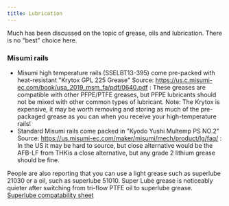 ```yaml
---
title: Lubrication
---   
```


Much has been discussed on the topic of grease, oils and lubrication. There is no "best" choice here.

### Misumi rails

 * Misumi high temperature rails (SSELBT13-395)  come pre-packed with heat-resistant "Krytox GPL 225 Grease" Source: https://us.c.misumi-ec.com/book/usa_2019_msm_fa/pdf/0640.pdf : These greases are compatible with other PFPE/PTFE greases, but PFPE lubricants should not be mixed with other common types of lubricant. Note: The Krytox is expensive, it may be worth removing and storing as much of the pre-packaged grease as you can when you receive your high-temperature rails!
 * Standard Misumi rails come packed in "Kyodo Yushi Multemp PS NO.2" Source: https://us.misumi-ec.com/maker/misumi/mech/product/lg/faq/ :  In the US it may be hard to source, but  close alternative would be the AFB-LF from THKis a close alternative, but any grade 2 lithium grease should be fine.
 
People are also reporting that you can use a light grease such as superlube 21030 or a oil, such as superlube 51010.
Super Lube grease is noticeably quieter after switching from tri-flow PTFE oil to superlube grease.
[Superlube compatability sheet](https://www.super-lube.com/Content/Images/uploaded/documents/Compatability%20Charts/Super%20Lube%20Multi-Purpose%20Synthetic%20Grease%20with%20Syncolon%20(PTFE).pdf)
